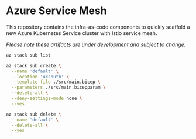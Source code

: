 # Azure Service Mesh

This repository contains the infra-as-code components to quickly scaffold a new
Azure Kubernetes Service cluster with Istio service mesh.

_Please note these artifacts are under development and subject to change._

```bash
az stack sub list
```

```bash
az stack sub create \
  --name 'default' \
  --location 'uksouth' \
  --template-file ./src/main.bicep \
  --parameters ./src/main.bicepparam \
  --delete-all \
  --deny-settings-mode none \
  --yes
```

```bash
az stack sub delete \
  --name 'default' \
  --delete-all \
  --yes
```
